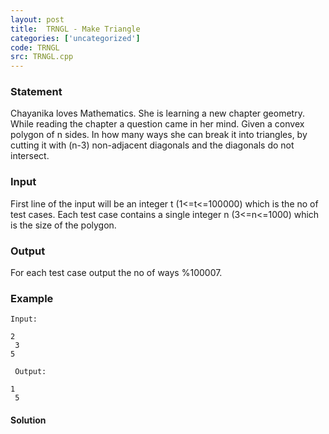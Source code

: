 ```yaml
---
layout: post
title:  TRNGL - Make Triangle
categories: ['uncategorized']
code: TRNGL
src: TRNGL.cpp
---
```


### **Statement**

Chayanika loves Mathematics. She is learning a new chapter geometry. While
reading the chapter a question came in her mind. Given a convex polygon of n
sides. In how many ways she can break it into triangles, by cutting it with
(n-3) non-adjacent diagonals and the diagonals do not intersect.

### Input

First line of the input will be an integer t (1<=t<=100000) which is the no of
test cases. Each test case contains a single integer n (3<=n<=1000) which is
the size of the polygon.

### Output

For each test case output the no of ways %100007.

### Example

    
    
    Input:
    2  
     3  
    5  
      
     Output:
    1  
     5



#### **Solution**



